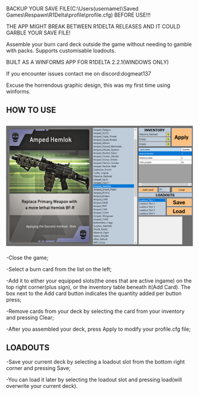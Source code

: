 BACKUP YOUR SAVE FILE(C:\Users\(username)\Saved Games\Respawn\R1Delta\profile\profile.cfg) BEFORE USE!!!

THE APP MIGHT BREAK BETWEEN R1DELTA RELEASES AND IT COULD GARBLE YOUR SAVE FILE!

Assemble your burn card deck outside the game without needing to gamble with packs. Supports customisable loadouts.

BUILT AS A WINFORMS APP FOR R1DELTA 2.2.1(WINDOWS ONLY)

If you encounter issues contact me on discord:dogmeat137

Excuse the horrendous graphic design, this was my first time using winforms.

HOW TO USE
----------
![Screenshot](https://github.com/D1373D/TitanfallBurnCardSelectorR1Delta/blob/main/Screenshot_ui.png)
----------

-Close the game;

-Select a burn card from the list on the left;

-Add it to either your equipped slots(the ones that are active ingame) on the top right corner(plus sign), or the inventory table beneath it(Add Card). The box next to the Add card button indicates the quantity added per button press;

-Remove cards from your deck by selecting the card from your inventory and pressing Clear;

-After you assembled your deck, press Apply to modify your profile.cfg file;

LOADOUTS
----------
-Save your current deck by selecting a loadout slot from the bottom right corner and pressing Save;

-You can load it later by selecting the loadout slot and pressing load(will overwrite your current deck).
